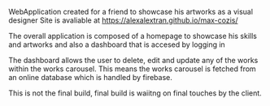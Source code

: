 WebApplication created for a friend to showcase his artworks as a visual designer
Site is avaliable at https://alexalextran.github.io/max-cozis/

The overall application is composed of a homepage to showcase his skills and artworks and also a dashboard that is accesed by logging in

The dashboard allows the user to delete, edit and update any of the works within the works carousel.
This means the works carousel is fetched from an online database which is handled by firebase.

This is not the final build, final build is waiitng on final touches by the client.